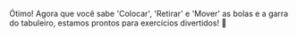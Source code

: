 Ótimo! Agora que você sabe 'Colocar', 'Retirar' e 'Mover' as bolas e a garra do tabuleiro, estamos prontos para exercícios divertidos! :muscle: